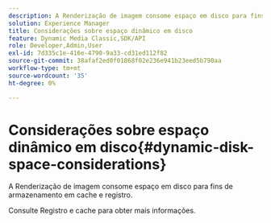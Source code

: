 ```yaml
---
description: A Renderização de imagem consome espaço em disco para fins de armazenamento em cache e registro.
solution: Experience Manager
title: Considerações sobre espaço dinâmico em disco
feature: Dynamic Media Classic,SDK/API
role: Developer,Admin,User
exl-id: 7d335c1e-416e-4790-9a33-cd31ed112f82
source-git-commit: 38afaf2ed0f01868f02e236e941b23eed5b790aa
workflow-type: tm+mt
source-wordcount: '35'
ht-degree: 0%

---
```


# Considerações sobre espaço dinâmico em disco{#dynamic-disk-space-considerations}

A Renderização de imagem consome espaço em disco para fins de armazenamento em cache e registro.

Consulte Registro e cache para obter mais informações.
